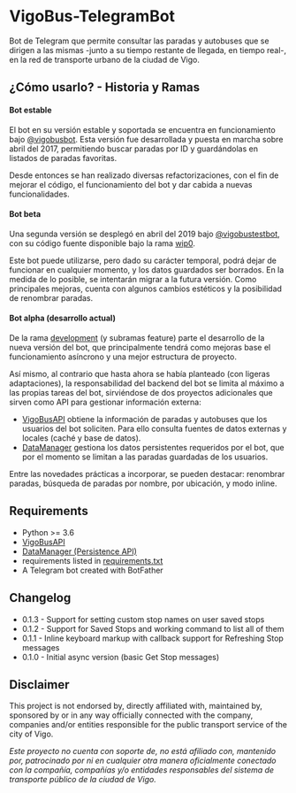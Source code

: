 # VigoBus-TelegramBot

Bot de Telegram que permite consultar las paradas y autobuses que se dirigen a las mismas -junto a su tiempo restante de llegada, en tiempo real-, en la red de transporte urbano de la ciudad de Vigo.

## ¿Cómo usarlo? - Historia y Ramas

#### Bot estable

El bot en su versión estable y soportada se encuentra en funcionamiento bajo [@vigobusbot](https://t.me/vigobusbot). Esta versión fue desarrollada y puesta en marcha sobre abril del 2017, permitiendo buscar paradas por ID y guardándolas en listados de paradas favoritas.

Desde entonces se han realizado diversas refactorizaciones, con el fin de mejorar el código, el funcionamiento del bot y dar cabida a nuevas funcionalidades.

#### Bot beta

Una segunda versión se desplegó en abril del 2019 bajo [@vigobustestbot](https://t.me/vigobustestbot), con su código fuente disponible bajo la rama [wip0](https://github.com/David-Lor/VigoBus-TelegramBot/tree/wip0).

Este bot puede utilizarse, pero dado su carácter temporal, podrá dejar de funcionar en cualquier momento, y los datos guardados ser borrados. En la medida de lo posible, se intentarán migrar a la futura versión. 
Como principales mejoras, cuenta con algunos cambios estéticos y la posibilidad de renombrar paradas.

#### Bot alpha (desarrollo actual)

De la rama [development](https://github.com/David-Lor/VigoBus-TelegramBot/tree/development) (y subramas feature) parte el desarrollo de la nueva versión del bot, que principalmente tendrá como mejoras base el funcionamiento asíncrono y una mejor estructura de proyecto.

Así mismo, al contrario que hasta ahora se había planteado (con ligeras adaptaciones), la responsabilidad del backend del bot se limita al máximo a las propias tareas del bot, sirviéndose de dos proyectos adicionales que sirven como API para gestionar información externa:

- [VigoBusAPI](https://github.com/David-Lor/Python_VigoBusAPI) obtiene la información de paradas y autobuses que los usuarios del bot soliciten. Para ello consulta fuentes de datos externas y locales (caché y base de datos).
- [DataManager](https://github.com/David-Lor/Telegram-BusBot-DataManager) gestiona los datos persistentes requeridos por el bot, que por el momento se limitan a las paradas guardadas de los usuarios.

Entre las novedades prácticas a incorporar, se pueden destacar: renombrar paradas, búsqueda de paradas por nombre, por ubicación, y modo inline.

## Requirements

- Python >= 3.6
- [VigoBusAPI](https://github.com/David-Lor/Python_VigoBusAPI)
- [DataManager (Persistence API)](https://github.com/David-Lor/Telegram-BusBot-DataManager)
- requirements listed in [requirements.txt](requirements.txt)
- A Telegram bot created with BotFather

## Changelog

- 0.1.3 - Support for setting custom stop names on user saved stops
- 0.1.2 - Support for Saved Stops and working command to list all of them
- 0.1.1 - Inline keyboard markup with callback support for Refreshing Stop messages
- 0.1.0 - Initial async version (basic Get Stop messages)

## Disclaimer

This project is not endorsed by, directly affiliated with, maintained by, sponsored by or in any way officially connected with the company, companies and/or entities responsible for the public transport service of the city of Vigo.

_Este proyecto no cuenta con soporte de, no está afiliado con, mantenido por, patrocinado por ni en cualquier otra manera oficialmente conectado con la compañía, compañías y/o entidades responsables del sistema de transporte público de la ciudad de Vigo._
